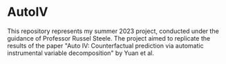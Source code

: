 # AutoIV
 This repository represents my summer 2023 project, conducted under the guidance of Professor Russel Steele. The project aimed to replicate the results of the paper "Auto IV: Counterfactual prediction via automatic instrumental variable decomposition" by Yuan et al. 
